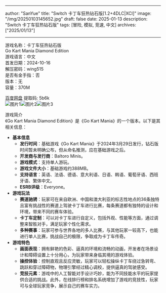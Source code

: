 
---
author: "SanYue"
title: "Switch 卡丁车狂热钻石版[1.2+4DLC|XCI]"
image: "/img/20250103145652.jpg"
draft: false
date: 2025-01-13
description: "Switch 卡丁车狂热钻石版"
tags: [冒险, 模拟, 竞速, 中文]
archives: ["2025/01/13"]

---

游戏名称：卡丁车狂热钻石版   
Go Kart Mania Diamond Edition    
游戏语言：中文  
首发日期：2024-10-16  
解压密码：wing515  
是否有金手指：否  
版本：无   
容量：370M

[百度网盘](https://pan.baidu.com/s/1zJjERmieVtLLeDuXeh1hkg) 提取码: 5b6k  
![图片1](/img/scrfkl.jpg)![图片2](/img/scrfkr.jpg)![图片3](/img/scrfko.jpg)  

游戏简介  
《Go Kart Mania Diamond Edition》是《Go Kart Mania》的一个版本。以下是其相关信息：
- **基本信息**
    - **发行时间**：基础游戏《Go Kart Mania》于2024年3月29日发行，钻石版时间暂未明确公布，但从命名推测，应在基础游戏之后。
    - **开发商与发行商**：Baltoro Minis。
    - **游戏模式**：支持单人游玩。
    - **游戏文件大小**：基础游戏约388MB。
    - **支持语言**：英语、法语、德语、意大利语、日语、韩语、葡萄牙语、西班牙语、繁体中文。
    - **ESRB评级**：Everyone。
- **游戏玩法**
    - **赛道驰骋**：玩家可在来自欧洲、中国和澳大利亚的标志性地点的36条独特且富有挑战性的赛道上驾驶卡丁车进行比赛，每条赛道都有独特的设计和环境，带来不同的赛车体验。
    - **卡丁车定制**：可以对卡丁车进行自定义，包括外观、性能等方面，通过调整来智胜对手，满足玩家个性化需求。
    - **多种赛事**：玩家可参与世界各地的多人比赛，与其他玩家一较高下，也能进行单人比赛，挑战自己的极限，争取成为卡丁车传奇。
- **游戏特色**
    - **画面表现**：拥有鲜艳的色彩、逼真的环境和流畅的动画，开发者在场景设计和障碍设置上十分用心，为玩家带来身临其境的游戏体验。
    - **操控体验**：控制直观且反应灵敏，玩家可以轻松操纵卡丁车绕过急转弯、跳跃和穿过障碍物，物理引擎经过精心调校，提供逼真的驾驶感受。
    - **竞技元素**：游戏中的人工智能对手设计巧妙，能为不同技能水平的玩家提供合适的挑战。此外，在线排行榜和排名系统增加了游戏的竞技性，玩家可与全球玩家竞争，展示自己的赛车实力。
